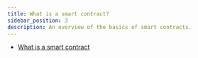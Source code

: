 ```yaml
---
title: What is a smart contract?
sidebar_position: 3
description: An overview of the basics of smart contracts.
---
```


* [What is a smart contract](https://www.cherryservers.com/blog/smart-contract-development)
